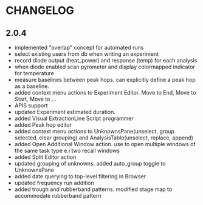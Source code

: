 CHANGELOG
============

2.0.4
------------------
* implemented "overlap" concept for automated runs
* select existing users from db when writing an experiment
* record diode output (heat_power) and response (temp) for each analysis
* when diode enabled scan pyrometer and display colormapped indicator for temperature
* measure baselines between peak hops. can explicitly define a peak hop as a baseline.
* added context menu actions to Experiment Editor. Move to End, Move to Start, Move to ...
* APIS support
* updated Experiment estimated duration. 
* added Visual ExtractionLine Script programmer
* added Peak hop editor
* added context menu actions to UnknownsPane(unselect, group selected, clear grouping) and AnalysisTable(unselect, replace, append)
* added Open Additional Window action. use to open multiple windows of the same task type e.i two recall windows
* added Split Editor action
* updated grouping of unknowns. added auto_group toggle to UnknownsPane
* added date querying to top-level filtering in Browser
* updated frequency run addition
* added trough and rubberband patterns. modified stage map to accommodate rubberband pattern